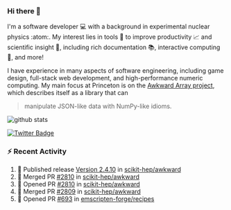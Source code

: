 ### Hi there 👋 

I'm a software developer 💻 with a background in experimental nuclear physics :atom:. My interest lies in tools :wrench: to improve productivity :chart_with_upwards_trend: and scientific insight :telescope:, including rich documentation 📚, interactive computing 🧮, and more! 

I have experience in many aspects of software engineering, including game design, full-stack web development, and high-performance numeric computing. My main focus at Princeton is on the [Awkward Array project](awkward-array.org/), which describes itself as a library that can 
> manipulate JSON-like data with NumPy-like idioms.

![github stats](https://github-readme-stats.vercel.app/api?username=agoose77&show_icons=true&hide_rank=true&hide_title=true&bg_color=30,e76445,904e95&text_color=efe3ec&icon_color=efe3ec)
<!--
**agoose77/agoose77** is a ✨ _special_ ✨ repository because its `README.md` (this file) appears on your GitHub profile.

Here are some ideas to get you started:

- 🔭 I’m currently working on ...
- 🌱 I’m currently learning ...
- 👯 I’m looking to collaborate on ...
- 🤔 I’m looking for help with ...
- 💬 Ask me about ...
- 📫 How to reach me: ...
- 😄 Pronouns: ...
- ⚡ Fun fact: ...
-->

[![Twitter Badge](https://img.shields.io/twitter/follow/agoose77?style=flat-square&logo=Twitter&logoColor=white&color=cornflowerblue)](https://twitter.com/agoose77)

### :zap: Recent Activity

<!--START_SECTION:activity-->
1. 🚀 Published release [Version 2.4.10](https://github.com/scikit-hep/awkward/releases/tag/v2.4.10) in [scikit-hep/awkward](https://github.com/scikit-hep/awkward)
2. 🎉 Merged PR [#2810](https://github.com/scikit-hep/awkward/pull/2810) in [scikit-hep/awkward](https://github.com/scikit-hep/awkward)
3. 💪 Opened PR [#2810](https://github.com/scikit-hep/awkward/pull/2810) in [scikit-hep/awkward](https://github.com/scikit-hep/awkward)
4. 🎉 Merged PR [#2809](https://github.com/scikit-hep/awkward/pull/2809) in [scikit-hep/awkward](https://github.com/scikit-hep/awkward)
5. 💪 Opened PR [#693](https://github.com/emscripten-forge/recipes/pull/693) in [emscripten-forge/recipes](https://github.com/emscripten-forge/recipes)
<!--END_SECTION:activity-->
